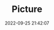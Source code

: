 ---
weight: 1
images:
- /images/edited/260.jpeg
title: Picture
date: 2022-09-25 21:42:07
tags: [luminar neo,work,FE 28-70mm F3.5-5.6 OSS,ILCE-7M3,70.0,boat,cat]
---